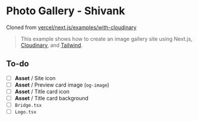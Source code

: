 # Photo Gallery - Shivank

Cloned from [vercel/next.js/examples/with-cloudinary](https://github.com/vercel/next.js/tree/canary/examples/with-cloudinary)

> This example shows how to create an image gallery site using Next.js, [Cloudinary](https://cloudinary.com), and [Tailwind](https://tailwindcss.com).

## To-do 

- [ ] **Asset** / Site icon
- [ ] **Asset** / Preview card image (`og-image`)
- [ ] **Asset** / Title card icon
- [ ] **Asset** / Title card background
- [ ] `Bridge.tsx`
- [ ] `Logo.tsx`
